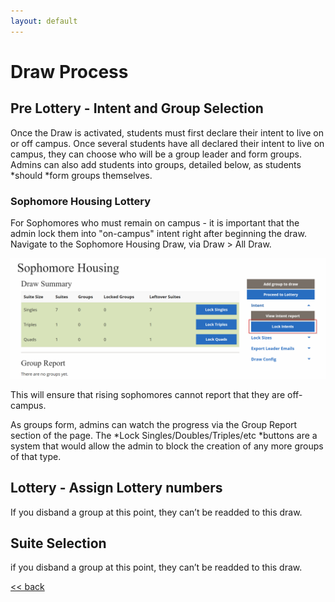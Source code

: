 ```yaml
---
layout: default
---
```


# **Draw Process**

## Pre Lottery - Intent and Group Selection

Once the Draw is activated, students must first declare their intent to live on or off campus. Once several students have all declared their intent to live on campus, they can choose who will be a group leader and form groups. Admins can also add students into groups, detailed below, as students *should *form groups themselves.

### Sophomore Housing Lottery

For Sophomores who must remain on campus - it is important that the admin lock them into "on-campus" intent right after beginning the draw. Navigate to the Sophomore Housing Draw, via Draw > All Draw.

![image alt text](image_13.png)

This will ensure that rising sophomores cannot report that they are off-campus.

As groups form, admins can watch the progress via the Group Report section of the page. The *Lock Singles/Doubles/Triples/etc *buttons are a system that would allow the admin to block the creation of any more groups of that type.

## Lottery - Assign Lottery numbers

If you disband a group at this point, they can’t be readded to this draw.

## Suite Selection

if you disband a group at this point, they can’t be readded to this draw.


[<< back](admin)